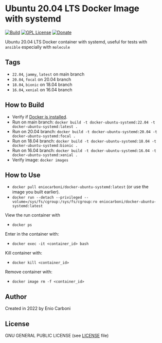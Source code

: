 # Ubuntu 20.04 LTS Docker Image with systemd

[![Build](https://github.com/eniocarboni/docker-ubuntu-systemd/actions/workflows/build.yml/badge.svg?branch=20.04)](https://github.com/eniocarboni/docker-ubuntu-systemd/actions/workflows/build.yml) [![GPL License](https://img.shields.io/badge/license-GPL-blue.svg)](https://www.gnu.org/licenses/) [![Donate](https://img.shields.io/badge/Donate-PayPal-green.svg)](https://www.paypal.me/EnioCarboni)

Ubuntu 20.04 LTS Docker container with systemd, useful for tests with `ansible` especially with `molecule`

## Tags

  - `22.04`, `jammy`, `latest` on main branch
  - `20.04`, `focal`  on 20.04 branch
  - `18.04`, `bionic` on 18.04 branch
  - `16.04`, `xenial` on 16.04 branch


## How to Build

  * Verify if [Docker is installed](https://docs.docker.com/install/).
  * Run on main branch: `docker build -t docker-ubuntu-systemd:22.04 -t docker-ubuntu-systemd:latest .`
  * Run on 20.04 branch: `docker build -t docker-ubuntu-systemd:20.04 -t docker-ubuntu-systemd:focal .`
  * Run on 18.04 branch: `docker build -t docker-ubuntu-systemd:18.04 -t docker-ubuntu-systemd:bionic .`
  * Run on 16.04 branch: `docker build -t docker-ubuntu-systemd:16.04 -t docker-ubuntu-systemd:xenial .`
  * Verify image: `docker images`

## How to Use

  * `docker pull eniocarboni/docker-ubuntu-systemd:latest` (or use the image you built earlier).
  * `docker run --detach --privileged --volume=/sys/fs/cgroup:/sys/fs/cgroup:ro eniocarboni/docker-ubuntu-systemd:latest`

View the run container with

  * `docker ps`

Enter in the container with:

  * `docker exec -it <container_id> bash`

Kill container with:

  * `docker kill <container_id>`

Remove container with:

  * `docker image rm -f <container_id>` 

## Author

Created in 2022 by Enio Carboni

## License

GNU GENERAL PUBLIC LICENSE (see [LICENSE](LICENSE) file)
